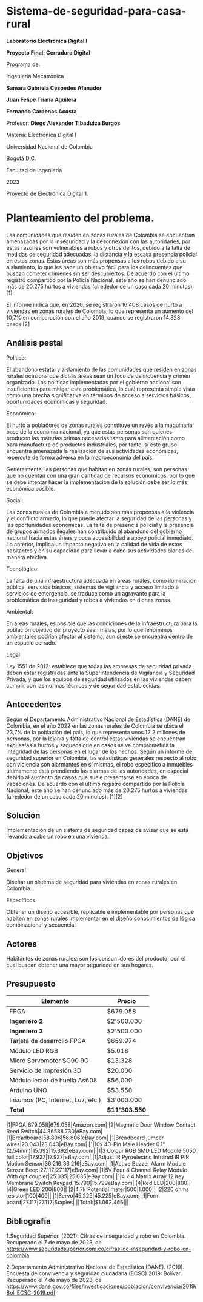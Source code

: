 # Sistema-de-seguridad-para-casa-rural

**Laboratorio Electrónica Digital I**

**Proyecto Final: Cerradura Digital**

Programa de:

Ingeniería Mecatrónica


**Samara Gabriela Cespedes Afanador**

**Juan Felipe Triana Aguilera**

**Fernando Cárdenas Acosta**


Profesor:
**Diego Alexander Tibaduiza Burgos**


Materia: Electrónica Digital I


Universidad Nacional de Colombia

Bogotá D.C.

Facultad de Ingeniería

2023

Proyecto de Electrónica Digital 1.

# Planteamiento del problema.
Las comunidades que residen en zonas rurales de Colombia se encuentran amenazadas por la inseguridad y la desconexión con las autoridades, por estas razones son vulnerables a robos y otros delitos, debido a la falta de medidas de seguridad adecuadas, la distancia y la escasa presencia policial en estas zonas. 
Estas áreas son más propensas a los robos debido a su aislamiento, lo que les hace un objetivo fácil para los delincuentes que buscan cometer crímenes sin ser descubiertos. De acuerdo con el último registro compartido por la Policía Nacional, este año se han denunciado más de 20.275 hurtos a viviendas (alrededor de un caso cada 20 minutos). [1]

El informe indica que, en 2020, se registraron 16.408 casos de hurto a viviendas en zonas rurales de Colombia, lo que representa un aumento del 10,7% en comparación con el año 2019, cuando se registraron 14.823 casos.[2]

## Análisis pestal

Político:

El abandono estatal y aislamiento de las comunidades que residen en zonas rurales ocasiona que dichas áreas sean un foco de delincuencia y crimen organizado. Las políticas implementadas por el gobierno nacional son insuficientes para mitigar esta problemática, lo cual representa simple vista como una brecha significativa en términos de acceso a servicios básicos, oportunidades económicas y seguridad.

Económico:

El hurto a pobladores de zonas rurales constituye un revés a la maquinaria base de la economía nacional, ya que estas personas son quienes producen las materias primas necesarias tanto para alimentación como para manufactura de productos industriales, por tanto, si este grupo encuentra amenazada la realización de sus actividades económicas, repercute de forma adversa en la macroeconomía del país.

Generalmente, las personas que habitan en zonas rurales, son personas que no cuentan con una gran cantidad de recursos económicos, por lo que se debe intentar hacer la implementación de la solución debe ser lo más económica posible.

Social:

Las zonas rurales de Colombia a menudo son más propensas a la violencia y el conflicto armado, lo que puede afectar la seguridad de las personas y las oportunidades económicas. La falta de presencia policial y la presencia de grupos armados ilegales han contribuido al abandono del gobierno nacional hacia estas áreas y poca accesibilidad a apoyo policial inmediato. Lo anterior, implica un impacto negativo en la calidad de vida de estos habitantes y en su capacidad para llevar a cabo sus actividades diarias de manera efectiva.

Tecnológico:

La falta de una infraestructura adecuada en áreas rurales, como iluminación pública, servicios básicos, sistemas de vigilancia y acceso limitado a servicios de emergencia, se traduce como un agravante para la problemática de inseguridad y robos a viviendas en dichas zonas.

Ambiental:

En áreas rurales, es posible que las condiciones de la infraestructura para la población objetivo del proyecto sean malas, por lo que fenómenos ambientales podrían afectar al sistema, aun si este se encuentra dentro de un espacio cerrado.

Legal 

Ley 1551 de 2012: establece que todas las empresas de seguridad privada deben estar registradas ante la Superintendencia de Vigilancia y Seguridad Privada, y que los equipos de seguridad utilizados en las viviendas deben cumplir con las normas técnicas y de seguridad establecidas.

## Antecedentes

Según el Departamento Administrativo Nacional de Estadística (DANE) de Colombia, en el año 2022 en las zonas rurales de Colombia se ubica el 23,7% de la población del país, lo que representa unos 12,2 millones de personas, por la lejanía y falta de control estas viviendas se encuentran expuestas a hurtos y saqueos que en casos se ve comprometida la integridad de las personas en el lugar de los hechos. Según un informe de seguridad superior en Colombia, las estadísticas generales respecto al robo con violencia son alarmantes en sí mismas, el robo específico a inmuebles últimamente está prendiendo las alarmas de las autoridades, en especial debido al aumento de casos que suele presentarse en época de vacaciones. De acuerdo con el último registro compartido por la Policía Nacional, este año se han denunciado más de 20.275 hurtos a viviendas (alrededor de un caso cada 20 minutos). [1][2]

## Solución

Implementación de un sistema de seguridad capaz de avisar que se está llevando a cabo un robo en una vivienda.

## Objetivos

General

Diseñar un sistema de seguridad para viviendas en zonas rurales en Colombia.

Específicos

Obtener un diseño accesible, replicable e implementable por personas que habiten en zonas rurales
Implementar en el diseño conocimientos de lógica combinacional y secuencial 

## Actores

Habitantes de zonas rurales: son los consumidores del producto, con el cual buscan obtener una mayor seguridad en sus hogares.

## Presupuesto

| Elemento                             | Precio      |
| ------------------------------------ | ----------- |
| FPGA                                 | \$679.058   |
| **Ingeniero 2**                      | \$2'500.000 |
| **Ingeniero 3**                      | \$2'500.000 |
| Tarjeta de desarrollo FPGA           | \$659.974   |
| Módulo LED RGB                       | \$5.018     |
| Micro Servomotor SG90 9G             | \$13.328    |
| Servicio de Impresión 3D             | \$20.000    |
| Módulo lector de huella As608        | \$56.000    |
| Arduino UNO                          | \$53.550    |
| Insumos (PC, Internet, Luz, etc.)    | \$3'000.000 |
| **Total**                            | **\$11'303.550** |


|1|FPGA|$679.058|$679.058|Amazon.com|
|2|Magnetic Door Window Contact Reed Switch|$44.365$88.730|eBay.com|
|1|Breadboard|$58.806|$58.806|eBay.com|
|1|Breadboard jumper wires|$23.043|$23.043|eBay.com|
|1|10x 40-Pin Male Header 0.1" (2.54mm)|$15.392|$15.392|eBay.com|
|1|3 Colour RGB SMD LED Module 5050 full color|$17.927|$17.927|eBay.com|
|1|Adjust IR Pyroelectric Infrared IR PIR Motion Sensor|$36.216|$36.216|eBay.com|
|1|Active Buzzer Alarm Module Sensor Beep|$27.117|$27.117|eBay.com|
|1|5V Four 4 Channel Relay Module With opt coupler|$25.035|$25.035|eBay.com|
|1|4 x 4 Matrix Array 12 Key Membrane Switch Keypad|$15.799|$15.799eBay.com|
|4|Red LED|$200|$800||
|4|Green LED|$200|$800||
|2|4.7k Potential meter|$500|$1.000||
|2|220 ohms resistor|$100|$400||
|1|Servo|$45.225|$45.225|eBay.com|
|1|Form board|$27.117|$27.117|Staples|
||Total:|$1.062.466|||

## Bibliografía

1.Seguridad Superior. (2021). Cifras de inseguridad y robo en Colombia. Recuperado el 7 de mayo de 2023, de https://www.seguridadsuperior.com.co/cifras-de-inseguridad-y-robo-en-colombia

2.Departamento Administrativo Nacional de Estadística (DANE). (2019). Encuesta de convivencia y seguridad ciudadana (ECSC) 2019: Bolívar. Recuperado el 7 de mayo de 2023, de https://www.dane.gov.co/files/investigaciones/poblacion/convivencia/2019/Bol_ECSC_2019.pdf


